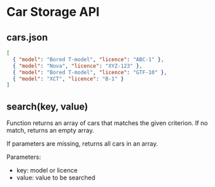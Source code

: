 # Car Storage API

## cars.json

```json
[
  { "model": "Bored T-model", "licence": "ABC-1" },
  { "model": "Nova", "licence": "XYZ-123" },
  { "model": "Bored T-model", "licence": "GTF-10" },
  { "model": "XCT", "licence": "B-1" }
]
```

## **search(key, value)**

Function returns an array of cars that matches the given criterion. If no match, returns an empty array.

If parameters are missing, returns all cars in an array.

Parameters:

- key: model or licence
- value: value to be searched
